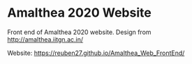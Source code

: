 # Amalthea 2020 Website

Front end of Amalthea 2020 website. Design from http://amalthea.iitgn.ac.in/

Website: https://reuben27.github.io/Amalthea_Web_FrontEnd/
